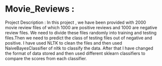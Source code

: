 # Movie_Reviews :

Project Description : In this project , we have been provided with 2000 movie review files of which 1000 are positive reviews                       and 1000 are negative review files. We need to divide these files randomly into training and testing                           files.Then we need to predict the class of testing files out of negative and positive. I have used NLTK                       to clean the files and then used NaiveBayesClassifier of nltk to classify the data. After that I have                         changed the format of data stored and then used different sklearn classifiers to compare the scores from                       each classifier.

